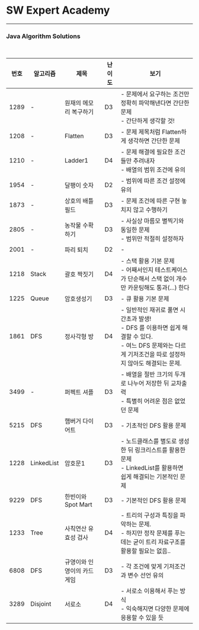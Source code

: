 # SW Expert Academy

----

### Java Algorithm Solutions

<br>


| 번호 | 알고리즘   | 제목                       | 난이도 | 보기                                                         |
| ---- | ---------- | -------------------------- | ------ | ------------------------------------------------------------ |
| 1289 | -          | 원재의 메모리 복구하기     | D3     | - 문제에서 요구하는 조건만 정확히 파악해낸다면 간단한 문제<br />- 간단하게 생각할 것! |
| 1208 | -          | Flatten                    | D3     | - 문제 제목처럼 Flatten하게 생각하면 간단한 문제             |
| 1210 | -          | Ladder1                    | D4     | - 문제 해결에 필요한 조건들만 추려내자<br />- 배열의 범위 조건에 유의 |
| 1954 | -          | 달팽이 숫자                | D2     | - 범위에 따른 조건 설정에 유의                               |
| 1873 | -          | 상호의 배틀필드            | D3     | - 문제 조건에 따른 구현 놓치지 않고 수행하기                 |
| 2805 | -          | 농작물 수확하기            | D3     | - 사실상 마름모 별찍기와 동일한 문제<br />- 범위만 적절히 설정하자 |
| 2001 | -          | 파리 퇴치                  | D2     | -                                                            |
| 1218 | Stack      | 괄호 짝짓기                | D4     | - 스택 활용 기본 문제<br />- 어째서인지 테스트케이스가 단순해서 스택 없이 개수만 카운팅해도 통과(...) 한다 |
| 1225 | Queue      | 암호생성기                 | D3     | - 큐 활용 기본 문제                                          |
| 1861 | DFS        | 정사각형 방                | D4     | - 일반적인 재귀로 풀면 시간초과 발생!<br />- DFS 를 이용하면 쉽게 해결할 수 있다.<br />- 여느 DFS 문제와는 다르게 기저조건을 따로 설정하지 않아도 해결되는 문제. |
| 3499 | -          | 퍼펙트 셔플                | D3     | - 배열을 절반 크기의 두개로 나누어 저장한 뒤 교차출력<br />- 특별히 어려운 점은 없었던 문제 |
| 5215 | DFS        | 햄버거 다이어트            | D3     | - 기초적인 DFS 활용 문제                                     |
| 1228 | LinkedList | 암호문1                    | D3     | - 노드클래스를 별도로 생성한 뒤 링크리스트를 활용한 문제<br />- LinkedList를 활용하면 쉽게 해결되는 기본적인 문제 |
| 9229 | DFS        | 한빈이와 Spot Mart         | D3     | - 기본적인 DFS 활용 문제                                     |
| 1233 | Tree       | 사칙연산 유효성 검사       | D4     | - 트리의 구성과 특징을 파악하는 문제.<br />- 하지만 정작 문제를 푸는데는 굳이 트리 자료구조를 활용할 필요는 없음.. |
| 6808 | DFS        | 규영이와 인영이의 카드게임 | D3     | - 각 조건에 맞게 기저조건과 변수 선언 유의                   |
| 3289 | Disjoint   | 서로소                     | D4     | - 서로소 이용해서 푸는 방식<br />- 익숙해지면 다양한 문제에 응용할 수 있을 듯 |
